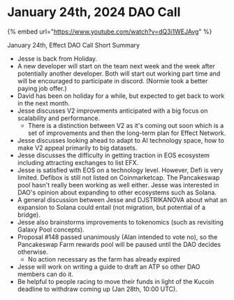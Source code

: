 # January 24th, 2024 DAO Call

{% embed url="https://www.youtube.com/watch?v=dQ3i1WEJAvg" %}

January 24th, Effect DAO Call Short Summary

* Jesse is back from Holiday.
* A new developer will start on the team next week and the week after potentially another developer. Both will start out working part time and will be encouraged to participate in discord. (Normie took a better paying job offer.)
* David has been on holiday for a while, but expected to get back to work in the next month.
* Jesse discusses V2 improvements anticipated with a big focus on scalability and performance.
  * There is a distinction between V2 as it's coming out soon which is a set of improvements and then the long-term plan for Effect Network.
* Jesse discusses looking ahead to adapt to AI technology space, how to make V2 appeal primarily to big datasets.
* Jesse discusses the difficulty in getting traction in EOS ecosystem including attracting exchanges to list EFX.
* Jesse is satisfied with EOS on a technology level. However, Defi is very limited. Defibox is still not listed on Coinmarketcap. The Pancakeswap pool hasn't really been working as well either. Jesse was interested in DAO's opinion about expanding to other ecosystems such as Solana.
* A general discussion between Jesse and DJSTRIKANOVA about what an expansion to Solana could entail (not migration, but potential of a bridge).
* Jesse also brainstorms improvements to tokenomics (such as revisiting Galaxy Pool concepts).
* Proposal #148 passed unanimously (Alan intended to vote no), so the Pancakeswap Farm rewards pool will be paused until the DAO decides otherwise.
  * No action necessary as the farm has already expired
* Jesse will work on writing a guide to draft an ATP so other DAO members can do it.
* Be helpful to people racing to move their funds in light of the Kucoin deadline to withdraw coming up (Jan 28th, 10:00 UTC).
